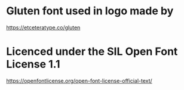 # Gluten font used in logo made by 
https://etceteratype.co/gluten

# Licenced under the SIL Open Font License 1.1
https://openfontlicense.org/open-font-license-official-text/